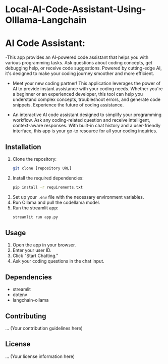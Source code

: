 # Local-AI-Code-Assistant-Using-Olllama-Langchain
# AI Code Assistant:
-This app provides an AI-powered code assistant that helps you with various programming tasks. Ask questions about coding concepts, get debugging help, or receive code suggestions. Powered by cutting-edge AI, it's designed to make your coding journey smoother and more efficient.

- Meet your new coding partner! This application leverages the power of AI to provide instant assistance with your coding needs. Whether you're a beginner or an experienced developer, this tool can help you understand complex concepts, troubleshoot errors, and generate code snippets. Experience the future of coding assistance.

- An interactive AI code assistant designed to simplify your programming workflow. Ask any coding-related question and receive intelligent, context-aware responses. With built-in chat history and a user-friendly interface, this app is your go-to resource for all your coding inquiries.

## Installation

1.  Clone the repository:
    ```bash
    git clone [repository URL]
    ```
2.  Install the required dependencies:
    ```bash
    pip install -r requirements.txt
    ```
3.  Set up your `.env` file with the necessary environment variables.
4.  Run Ollama and pull the codellama model.
5.  Run the streamlit app:
    ```bash
    streamlit run app.py
    ```

## Usage

1.  Open the app in your browser.
2.  Enter your user ID.
3.  Click "Start Chatting."
4.  Ask your coding questions in the chat input.

## Dependencies

* streamlit
* dotenv
* langchain-ollama

## Contributing

... (Your contribution guidelines here)

## License

... (Your license information here)
